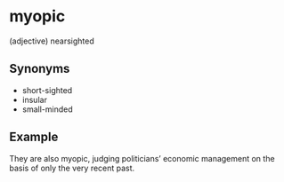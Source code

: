 # myopic

(adjective) nearsighted

## Synonyms

+ short-sighted
+ insular
+ small-minded

## Example

They are also myopic, judging politicians’ economic management on the basis of only the very recent past.
